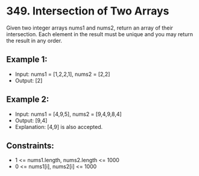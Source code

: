 # 349. Intersection of Two Arrays

Given two integer arrays nums1 and nums2, return an array of their intersection. Each element in the result must be unique and you may return the result in any order.

## Example 1:

- Input: nums1 = [1,2,2,1], nums2 = [2,2]
- Output: [2]

## Example 2:

- Input: nums1 = [4,9,5], nums2 = [9,4,9,8,4]
- Output: [9,4]
- Explanation: [4,9] is also accepted.

## Constraints:

- 1 <= nums1.length, nums2.length <= 1000
- 0 <= nums1[i], nums2[i] <= 1000